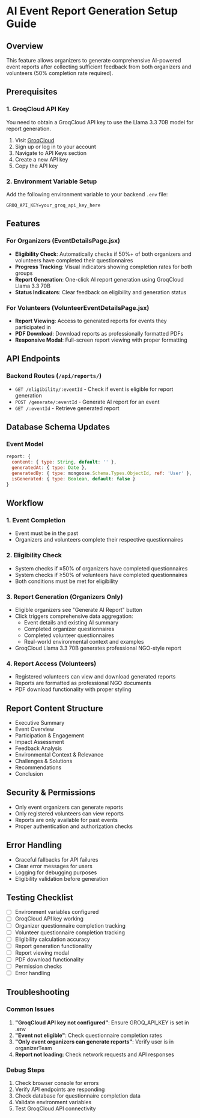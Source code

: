 # AI Event Report Generation Setup Guide

## Overview
This feature allows organizers to generate comprehensive AI-powered event reports after collecting sufficient feedback from both organizers and volunteers (50% completion rate required).

## Prerequisites

### 1. GroqCloud API Key
You need to obtain a GroqCloud API key to use the Llama 3.3 70B model for report generation.

1. Visit [GroqCloud](https://console.groq.com/)
2. Sign up or log in to your account
3. Navigate to API Keys section
4. Create a new API key
5. Copy the API key

### 2. Environment Variable Setup
Add the following environment variable to your backend `.env` file:

```env
GROQ_API_KEY=your_groq_api_key_here
```

## Features

### For Organizers (EventDetailsPage.jsx)
- **Eligibility Check**: Automatically checks if 50%+ of both organizers and volunteers have completed their questionnaires
- **Progress Tracking**: Visual indicators showing completion rates for both groups
- **Report Generation**: One-click AI report generation using GroqCloud Llama 3.3 70B
- **Status Indicators**: Clear feedback on eligibility and generation status

### For Volunteers (VolunteerEventDetailsPage.jsx)
- **Report Viewing**: Access to generated reports for events they participated in
- **PDF Download**: Download reports as professionally formatted PDFs
- **Responsive Modal**: Full-screen report viewing with proper formatting

## API Endpoints

### Backend Routes (`/api/reports/`)
- `GET /eligibility/:eventId` - Check if event is eligible for report generation
- `POST /generate/:eventId` - Generate AI report for an event
- `GET /:eventId` - Retrieve generated report

## Database Schema Updates

### Event Model
```javascript
report: {
  content: { type: String, default: '' },
  generatedAt: { type: Date },
  generatedBy: { type: mongoose.Schema.Types.ObjectId, ref: 'User' },
  isGenerated: { type: Boolean, default: false }
}
```

## Workflow

### 1. Event Completion
- Event must be in the past
- Organizers and volunteers complete their respective questionnaires

### 2. Eligibility Check
- System checks if ≥50% of organizers have completed questionnaires
- System checks if ≥50% of volunteers have completed questionnaires
- Both conditions must be met for eligibility

### 3. Report Generation (Organizers Only)
- Eligible organizers see "Generate AI Report" button
- Click triggers comprehensive data aggregation:
  - Event details and existing AI summary
  - Completed organizer questionnaires
  - Completed volunteer questionnaires
  - Real-world environmental context and examples
- GroqCloud Llama 3.3 70B generates professional NGO-style report

### 4. Report Access (Volunteers)
- Registered volunteers can view and download generated reports
- Reports are formatted as professional NGO documents
- PDF download functionality with proper styling

## Report Content Structure
- Executive Summary
- Event Overview
- Participation & Engagement
- Impact Assessment
- Feedback Analysis
- Environmental Context & Relevance
- Challenges & Solutions
- Recommendations
- Conclusion

## Security & Permissions
- Only event organizers can generate reports
- Only registered volunteers can view reports
- Reports are only available for past events
- Proper authentication and authorization checks

## Error Handling
- Graceful fallbacks for API failures
- Clear error messages for users
- Logging for debugging purposes
- Eligibility validation before generation

## Testing Checklist
- [ ] Environment variables configured
- [ ] GroqCloud API key working
- [ ] Organizer questionnaire completion tracking
- [ ] Volunteer questionnaire completion tracking
- [ ] Eligibility calculation accuracy
- [ ] Report generation functionality
- [ ] Report viewing modal
- [ ] PDF download functionality
- [ ] Permission checks
- [ ] Error handling

## Troubleshooting

### Common Issues
1. **"GroqCloud API key not configured"**: Ensure GROQ_API_KEY is set in .env
2. **"Event not eligible"**: Check questionnaire completion rates
3. **"Only event organizers can generate reports"**: Verify user is in organizerTeam
4. **Report not loading**: Check network requests and API responses

### Debug Steps
1. Check browser console for errors
2. Verify API endpoints are responding
3. Check database for questionnaire completion data
4. Validate environment variables
5. Test GroqCloud API connectivity
